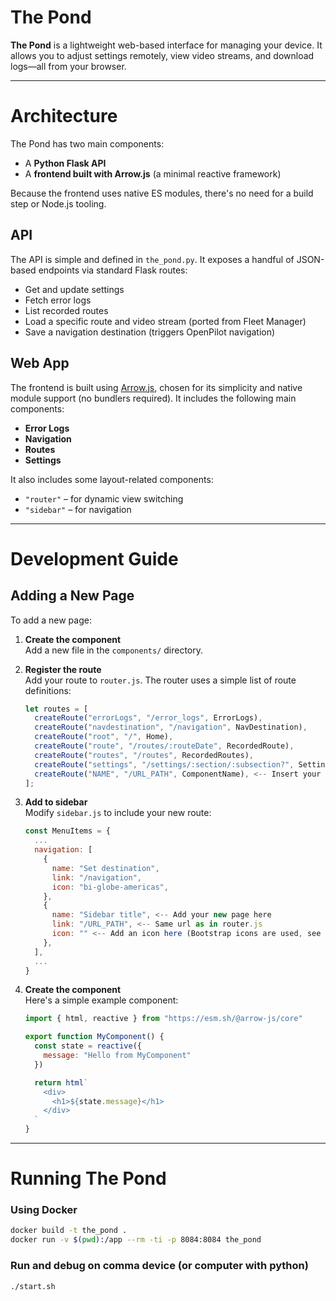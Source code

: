 # The Pond

**The Pond** is a lightweight web-based interface for managing your device. It allows you to adjust settings remotely, view video streams, and download logs—all from your browser.

---

# Architecture

The Pond has two main components:  
- A **Python Flask API**  
- A **frontend built with Arrow.js** (a minimal reactive framework)

Because the frontend uses native ES modules, there's no need for a build step or Node.js tooling.

## API

The API is simple and defined in `the_pond.py`. It exposes a handful of JSON-based endpoints via standard Flask routes:

- Get and update settings  
- Fetch error logs  
- List recorded routes  
- Load a specific route and video stream (ported from Fleet Manager)  
- Save a navigation destination (triggers OpenPilot navigation)

## Web App

The frontend is built using [Arrow.js](https://www.arrow-js.com), chosen for its simplicity and native module support (no bundlers required). It includes the following main components:

- **Error Logs**
- **Navigation**
- **Routes**
- **Settings**

It also includes some layout-related components:

- `"router"` – for dynamic view switching
- `"sidebar"` – for navigation

---

# Development Guide

## Adding a New Page

To add a new page:

1. **Create the component**  
   Add a new file in the `components/` directory.

2. **Register the route**  
   Add your route to `router.js`. The router uses a simple list of route definitions:

    ```js
    let routes = [
      createRoute("errorLogs", "/error_logs", ErrorLogs),
      createRoute("navdestination", "/navigation", NavDestination),
      createRoute("root", "/", Home),
      createRoute("route", "/routes/:routeDate", RecordedRoute),
      createRoute("routes", "/routes", RecordedRoutes),
      createRoute("settings", "/settings/:section/:subsection?", SettingsView),
      createRoute("NAME", "/URL_PATH", ComponentName), <-- Insert your component here
    ];
    ```

3. **Add to sidebar**  
   Modify `sidebar.js` to include your new route:

    ```js
    const MenuItems = {
      ...
      navigation: [
        {
          name: "Set destination",
          link: "/navigation",
          icon: "bi-globe-americas",
        },
        {
          name: "Sidebar title", <-- Add your new page here
          link: "/URL_PATH", <-- Same url as in router.js
          icon: "" <-- Add an icon here (Bootstrap icons are used, see https://icons.getbootstrap.com/
        },
      ],
      ...
    }
    ```

4. **Create the component**  
   Here's a simple example component:

    ```js
    import { html, reactive } from "https://esm.sh/@arrow-js/core"

    export function MyComponent() {
      const state = reactive({
        message: "Hello from MyComponent"
      })

      return html`
        <div>
          <h1>${state.message}</h1>
        </div>
      `
    }
    ```

---

# Running The Pond

### Using Docker

```bash
docker build -t the_pond .
docker run -v $(pwd):/app --rm -ti -p 8084:8084 the_pond
```

### Run and debug on comma device (or computer with python)

```bash
./start.sh
```
